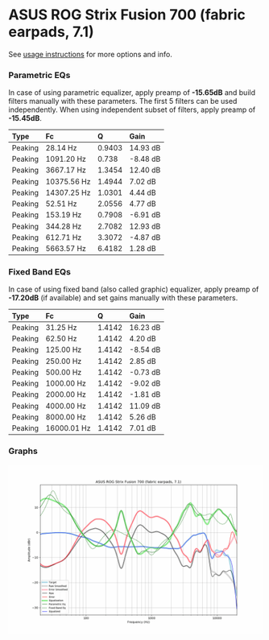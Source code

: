 # ASUS ROG Strix Fusion 700 (fabric earpads, 7.1)
See [usage instructions](https://github.com/jaakkopasanen/AutoEq#usage) for more options and info.

### Parametric EQs
In case of using parametric equalizer, apply preamp of **-15.65dB** and build filters manually
with these parameters. The first 5 filters can be used independently.
When using independent subset of filters, apply preamp of **-15.45dB**.

| Type    | Fc          |      Q | Gain     |
|:--------|:------------|:-------|:---------|
| Peaking | 28.14 Hz    | 0.9403 | 14.93 dB |
| Peaking | 1091.20 Hz  | 0.738  | -8.48 dB |
| Peaking | 3667.17 Hz  | 1.3454 | 12.40 dB |
| Peaking | 10375.56 Hz | 1.4944 | 7.02 dB  |
| Peaking | 14307.25 Hz | 1.0301 | 4.44 dB  |
| Peaking | 52.51 Hz    | 2.0556 | 4.77 dB  |
| Peaking | 153.19 Hz   | 0.7908 | -6.91 dB |
| Peaking | 344.28 Hz   | 2.7082 | 12.93 dB |
| Peaking | 612.71 Hz   | 3.3072 | -4.87 dB |
| Peaking | 5663.57 Hz  | 6.4182 | 1.28 dB  |

### Fixed Band EQs
In case of using fixed band (also called graphic) equalizer, apply preamp of **-17.20dB**
(if available) and set gains manually with these parameters.

| Type    | Fc          |      Q | Gain     |
|:--------|:------------|:-------|:---------|
| Peaking | 31.25 Hz    | 1.4142 | 16.23 dB |
| Peaking | 62.50 Hz    | 1.4142 | 4.20 dB  |
| Peaking | 125.00 Hz   | 1.4142 | -8.54 dB |
| Peaking | 250.00 Hz   | 1.4142 | 2.85 dB  |
| Peaking | 500.00 Hz   | 1.4142 | -0.73 dB |
| Peaking | 1000.00 Hz  | 1.4142 | -9.02 dB |
| Peaking | 2000.00 Hz  | 1.4142 | -1.81 dB |
| Peaking | 4000.00 Hz  | 1.4142 | 11.09 dB |
| Peaking | 8000.00 Hz  | 1.4142 | 5.26 dB  |
| Peaking | 16000.01 Hz | 1.4142 | 7.01 dB  |

### Graphs
![](./ASUS%20ROG%20Strix%20Fusion%20700%20(fabric%20earpads,%207.1).png)